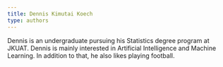 ```yaml
---
title: Dennis Kimutai Koech
type: authors
---
```

Dennis is an undergraduate pursuing his Statistics degree program at JKUAT. Dennis is mainly interested in Artificial Intelligence and Machine Learning. In addition to that, he also likes playing football.
